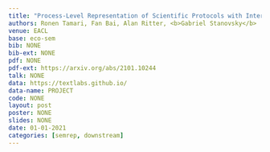 ```yaml
---
title: "Process-Level Representation of Scientific Protocols with Interactive Annotation"
authors: Ronen Tamari, Fan Bai, Alan Ritter, <b>Gabriel Stanovsky</b>
venue: EACL
base: eco-sem
bib: NONE
bib-ext: NONE
pdf: NONE
pdf-ext: https://arxiv.org/abs/2101.10244
talk: NONE
data: https://textlabs.github.io/
data-name: PROJECT
code: NONE
layout: post
poster: NONE
slides: NONE
date: 01-01-2021
categories: [semrep, downstream]
---
```

